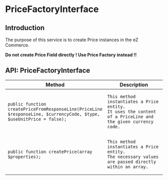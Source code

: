 #  PriceFactoryInterface 

## Introduction

The purpose of this service is to create Price instances in the eZ Commerce.

**Do not create Price Field directly \! Use Price Factory instead \!\!**

## API: PriceFactoryInterface

<div class="line number1 index0 alt2">

<table>
<colgroup>
<col style="width: 50%" />
<col style="width: 50%" />
</colgroup>
<thead>
<tr class="header">
<th>Method</th>
<th>Description</th>
</tr>
</thead>
<tbody>
<tr>
<td><pre><code>public function createPriceFromResponseLine(PriceLine $responseLine, $currencyCode, $type, $useUnitPrice = false);</code></pre></td>
<td><pre><code>This method instantiates a Price entity.
It uses the content of a PriceLine and the given currency code.</code></pre></td>
</tr>
<tr>
<td><pre><code>public function createPrice(array $properties);</code></pre></td>
<td><pre><code>This method instantiates a Price entity.
The necessary values are passed directly within an array.</code></pre></td>
</tr>
</tbody>
</table>
